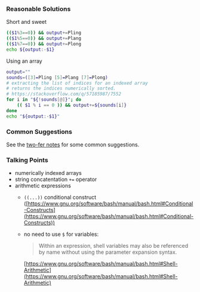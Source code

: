 ### Reasonable Solutions

Short and sweet
```bash
(($1%3==0)) && output+=Pling
(($1%5==0)) && output+=Plang
(($1%7==0)) && output+=Plong
echo ${output:-$1}
```

Using an array
```bash
output=""
sounds=([3]=Pling [5]=Plang [7]=Plong)
# extracting the list of indices for an indexed array
# returns the indices numerically sorted.
# https://stackoverflow.com/q/57185987/7552
for i in "${!sounds[@]}"; do
    (( $1 % i == 0 )) && output+=${sounds[i]}
done
echo "${output:-$1}"
```

### Common Suggestions

See the [two-fer notes](https://raw.githubusercontent.com/exercism/website-copy/main/tracks/bash/exercises/two-fer/mentoring.md) for some common suggestions.

### Talking Points

* numerically indexed arrays
* string concatentation `+=` operator
* arithmetic expressions
    * `((...))` conditional construct
      ([https://www.gnu.org/software/bash/manual/bash.html#Conditional-Constructs](https://www.gnu.org/software/bash/manual/bash.html#Conditional-Constructs))
    * no need to use `$` for variables:

        > Within an expression, shell variables may also be referenced by name without using the parameter expansion syntax.

      [https://www.gnu.org/software/bash/manual/bash.html#Shell-Arithmetic](https://www.gnu.org/software/bash/manual/bash.html#Shell-Arithmetic)
